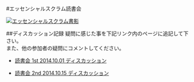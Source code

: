 #エッセンシャルスクラム読書会

[![エッセンシャルスクラム書影](https://connpass-tokyo.s3.amazonaws.com/thumbs/3a/32/3a32b634de6e1068a7ba9e19d01ad242.png)](http://amzn.to/1qUFjzl)

##ディスカッション記録
疑問に感じた事を下記リンク内のページに追記して下さい。  
また、他の参加者の疑問にコメントしてください。  

- [読書会 1st 2014.10.01 ディスカッション](https://github.com/kyoto-agile/essential_scrum/wiki/%E8%AA%AD%E6%9B%B8%E4%BC%9A-1st-2014.10.01-%E3%83%87%E3%82%A3%E3%82%B9%E3%82%AB%E3%83%83%E3%82%B7%E3%83%A7%E3%83%B3)

- [読書会 2nd 2014.10.15 ディスカッション](https://github.com/kyoto-agile/essential_scrum/wiki/%E8%AA%AD%E6%9B%B8%E4%BC%9A-2nd-2014.10.15-%E3%83%87%E3%82%A3%E3%82%B9%E3%82%AB%E3%83%83%E3%82%B7%E3%83%A7%E3%83%B3)
